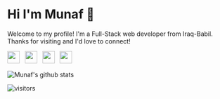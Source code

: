 # Hi I'm Munaf 👋
Welcome to my profile! I'm a Full-Stack web developer from Iraq-Babil. Thanks for visiting and I'd love to connect!
<!--Website -->
[<img width="28px" src="https://raw.githubusercontent.com/munafaqeelmahdi/munafaqeelmahdi.github.io/328246e17c2c0b076ecab2b02f37a86a105821ef/instagram%20(1).svg" />](https://instagram.com/munafio)&nbsp;&nbsp;
[<img width="28px" src="https://raw.githubusercontent.com/munafaqeelmahdi/munafaqeelmahdi.github.io/328246e17c2c0b076ecab2b02f37a86a105821ef/facebook.svg" />](https://facebook.com/munafio)&nbsp;&nbsp;
[<img width="28px" src="https://raw.githubusercontent.com/munafaqeelmahdi/munafaqeelmahdi.github.io/328246e17c2c0b076ecab2b02f37a86a105821ef/twitter.svg" />](https://twitter.com/munafiofficial)&nbsp;&nbsp;
[<img width="28px" src="https://raw.githubusercontent.com/munafaqeelmahdi/munafaqeelmahdi.github.io/328246e17c2c0b076ecab2b02f37a86a105821ef/youtube.svg" />](https://youtube.com/munafio)

![Munaf's github stats](https://github-readme-stats.vercel.app/api?username=munafio&show_icons=true)

 ![visitors](https://visitor-badge.laobi.icu/badge?page_id=munafio.munafio)
